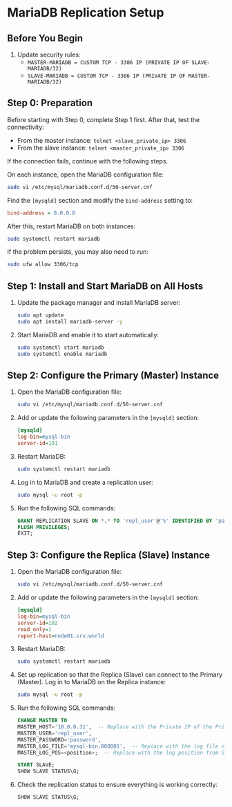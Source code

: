 
# MariaDB Replication Setup

## Before You Begin
1. Update security rules:
   - `MASTER-MARIADB = CUSTOM TCP - 3306 IP (PRIVATE IP OF SLAVE-MARIADB/32)`
   - `SLAVE-MARIADB = CUSTOM TCP - 3306 IP (PRIVATE IP OF MASTER-MARIADB/32)`

## Step 0: Preparation
Before starting with Step 0, complete Step 1 first. After that, test the connectivity:

- From the master instance: `telnet <slave_private_ip> 3306`
- From the slave instance: `telnet <master_private_ip> 3306`

If the connection fails, continue with the following steps.

On each instance, open the MariaDB configuration file:
```bash
sudo vi /etc/mysql/mariadb.conf.d/50-server.cnf
```

Find the `[mysqld]` section and modify the `bind-address` setting to:
```ini
bind-address = 0.0.0.0
```
After this, restart MariaDB on both instances:
```bash
sudo systemctl restart mariadb
```
If the problem persists, you may also need to run:
```bash
sudo ufw allow 3306/tcp
```

## Step 1: Install and Start MariaDB on All Hosts

1. Update the package manager and install MariaDB server:
    ```bash
    sudo apt update
    sudo apt install mariadb-server -y
    ```

2. Start MariaDB and enable it to start automatically:
    ```bash
    sudo systemctl start mariadb
    sudo systemctl enable mariadb
    ```

## Step 2: Configure the Primary (Master) Instance

1. Open the MariaDB configuration file:
    ```bash
    sudo vi /etc/mysql/mariadb.conf.d/50-server.cnf
    ```

2. Add or update the following parameters in the `[mysqld]` section:
    ```ini
    [mysqld]
    log-bin=mysql-bin
    server-id=101
    ```

3. Restart MariaDB:
    ```bash
    sudo systemctl restart mariadb
    ```

4. Log in to MariaDB and create a replication user:
    ```bash
    sudo mysql -u root -p
    ```

5. Run the following SQL commands:
    ```sql
    GRANT REPLICATION SLAVE ON *.* TO 'repl_user'@'%' IDENTIFIED BY 'password';
    FLUSH PRIVILEGES;
    EXIT;
    ```

## Step 3: Configure the Replica (Slave) Instance

1. Open the MariaDB configuration file:
    ```bash
    sudo vi /etc/mysql/mariadb.conf.d/50-server.cnf
    ```

2. Add or update the following parameters in the `[mysqld]` section:
    ```ini
    [mysqld]
    log-bin=mysql-bin
    server-id=102
    read_only=1
    report-host=node01.srv.world
    ```

3. Restart MariaDB:
    ```bash
    sudo systemctl restart mariadb
    ```

4. Set up replication so that the Replica (Slave) can connect to the Primary (Master). Log in to MariaDB on the Replica instance:
    ```bash
    sudo mysql -u root -p
    ```

5. Run the following SQL commands:
    ```sql
    CHANGE MASTER TO 
    MASTER_HOST='10.0.0.31',  -- Replace with the Private IP of the Primary instance
    MASTER_USER='repl_user',
    MASTER_PASSWORD='password',
    MASTER_LOG_FILE='mysql-bin.000001',  -- Replace with the log file name from SHOW MASTER STATUS on the Primary instance
    MASTER_LOG_POS=<position>;  -- Replace with the log position from SHOW MASTER STATUS on the Primary instance

    START SLAVE;
    SHOW SLAVE STATUS\G;
    ```

6. Check the replication status to ensure everything is working correctly:
    ```sql
    SHOW SLAVE STATUS\G;
    ```
```
